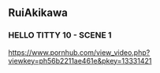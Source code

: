 ## RuiAkikawa
### HELLO TITTY 10 - SCENE 1
https://www.pornhub.com/view_video.php?viewkey=ph56b2211ae461e&pkey=13331421
